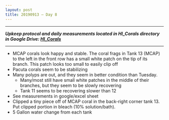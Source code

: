 ```yaml
---
layout: post
title: 20190913 – Day 8
---
```


---
***Upkeep protocol and daily measurements located in HI_Corals directory in Google Drive: [HI_Corals](https://drive.google.com/drive/u/1/folders/1Dxil5Lj1ynvuIuGDWx9_AyqkdplIcCZQ)***

---

- MCAP corals look happy and stable. The coral frags in Tank 13 (MCAP) to the left in the front row has a small white patch on the tip of its branch. This patch looks too small to easily clip off  
- Pacuta corals seem to be stabilizing  
- Many polyps are out, and they seem in better condition than Tuesday.  
    - Many/most still have small white patches in the middle of their branches, but they seem to be slowly recovering  
    - Tank 11 seems to be recovering slower than 12  
- See measurements in google/excel sheet  
- Clipped a tiny piece off of MCAP coral in the back-right corner tank 13. Put clipped portion in bleach (10% solution/bath).  
- 5 Gallon water change from each tank
